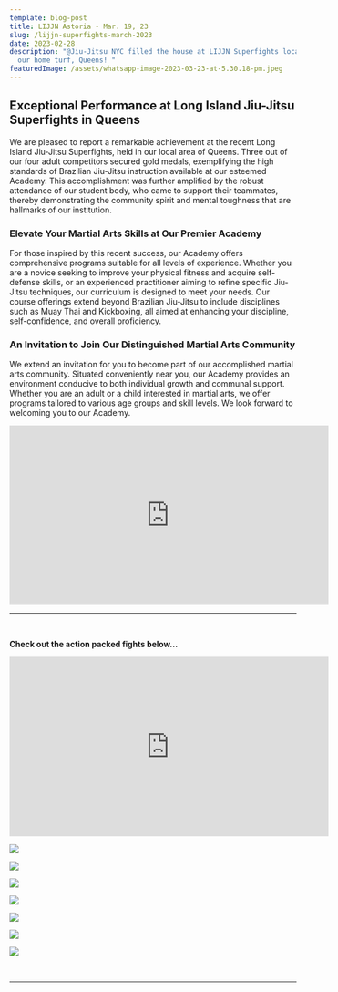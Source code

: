 ```yaml
---
template: blog-post
title: LIJJN Astoria - Mar. 19, 23
slug: /lijjn-superfights-march-2023
date: 2023-02-28
description: "@Jiu-Jitsu NYC filled the house at LIJJN Superfights located in
  our home turf, Queens! "
featuredImage: /assets/whatsapp-image-2023-03-23-at-5.30.18-pm.jpeg
---
```


## Exceptional Performance at Long Island Jiu-Jitsu Superfights in Queens

We are pleased to report a remarkable achievement at the recent Long Island Jiu-Jitsu Superfights, held in our local area of Queens. Three out of our four adult competitors secured gold medals, exemplifying the high standards of Brazilian Jiu-Jitsu instruction available at our esteemed Academy. This accomplishment was further amplified by the robust attendance of our student body, who came to support their teammates, thereby demonstrating the community spirit and mental toughness that are hallmarks of our institution.

### Elevate Your Martial Arts Skills at Our Premier Academy

For those inspired by this recent success, our Academy offers comprehensive programs suitable for all levels of experience. Whether you are a novice seeking to improve your physical fitness and acquire self-defense skills, or an experienced practitioner aiming to refine specific Jiu-Jitsu techniques, our curriculum is designed to meet your needs. Our course offerings extend beyond Brazilian Jiu-Jitsu to include disciplines such as Muay Thai and Kickboxing, all aimed at enhancing your discipline, self-confidence, and overall proficiency.

### An Invitation to Join Our Distinguished Martial Arts Community

We extend an invitation for you to become part of our accomplished martial arts community. Situated conveniently near you, our Academy provides an environment conducive to both individual growth and communal support. Whether you are an adult or a child interested in martial arts, we offer programs tailored to various age groups and skill levels. We look forward to welcoming you to our Academy.<br>

<iframe width="560" height="315" src="https://www.youtube.com/embed/6HVJ_bKiXFk" title="YouTube video player" frameborder="0" allow="accelerometer; autoplay; clipboard-write; encrypted-media; gyroscope; picture-in-picture; web-share" allowfullscreen></iframe>

- - -

<br>

**Check out the action packed fights below...** 

<iframe width="560" height="315" src="https://www.youtube.com/embed/videoseries?list=PLdyR8mvQmCdSgSSVj2FcbAg_VSBSaK8-O" title="YouTube video player" frameborder="0" allow="accelerometer; autoplay; clipboard-write; encrypted-media; gyroscope; picture-in-picture; web-share" allowfullscreen></iframe>

![](/img/whatsapp-image-2023-03-23-at-5.27.49-pm-1-.jpeg)

![](/img/whatsapp-image-2023-03-23-at-5.27.49-pm.jpeg)

![](/img/whatsapp-image-2023-03-23-at-5.27.49-pm-4-.jpeg)

![](/img/whatsapp-image-2023-03-23-at-5.27.49-pm-3-.jpeg)

![](/img/whatsapp-image-2023-03-23-at-5.35.06-pm.jpeg)

![](/img/whatsapp-image-2023-03-23-at-5.27.49-pm-2-.jpeg)

![](/img/whatsapp-image-2023-03-23-at-5.27.49-pm-5-.jpeg)

<br>

- - -